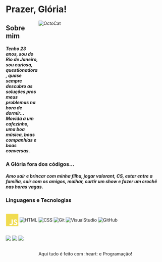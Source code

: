 <div>
 <h1>Prazer, Glória! </h1>
</div>

<div>
    <img align="right" alt="OctoCat" height="400" width="400" src="https://github.com/GloriaSanchiz/GloriaSanchiz/assets/157384381/282d09d4-4a72-40d9-8a14-1d8bef4971d8">
</div>


<h2>Sobre mim</h2> 
<h5>Tenho 23 anos, sou do Rio de Janeiro, sou curiosa, questionadora, quase sempre descubro as soluções pros meus problemas na hora de dormir... 
Movida a um cafezinho, uma boa música, boas companhias e boas conversas.</h5> 

<h3>A Glória fora dos códigos...</h3>
<h5>Amo sair e brincar com minha filha, jogar valorant, CS, estar entre a família, sair com os amigos, malhar, curtir um show e fazer um crochê nas horas vagas.</h5>

<h3>Linguagens e Tecnologias </h3>
<div style="display: inline_block"><br>
  <img align="center" alt="Js" height="40" width="40" src="https://raw.githubusercontent.com/devicons/devicon/master/icons/javascript/javascript-plain.svg">
  <img align="center" alt="HTML" height="40" width="40" src="https://cdn.jsdelivr.net/gh/devicons/devicon/icons/html5/html5-original.svg">
  <img align="center" alt="CSS" height="40" width="40" src="https://cdn.jsdelivr.net/gh/devicons/devicon/icons/css3/css3-original.svg">
  <img align="center" alt="Git" height="40" width="40" src="https://cdn.jsdelivr.net/gh/devicons/devicon/icons/git/git-original.svg">
  <img align="center" alt="VisualStudio" height="40" width="40" src="https://cdn.jsdelivr.net/gh/devicons/devicon/icons/visualstudio/visualstudio-plain.svg">
  <img align="center" alt="GitHub" height="40" width="40" src="https://cdn.jsdelivr.net/gh/devicons/devicon/icons/github/github-original-wordmark.svg">

</div>

  ##


<div> 
  <a href="https://instagram.com/gloriasanchiz" target="_blank"><img src="https://img.shields.io/badge/-Instagram-%23E4405F?style=for-the-badge&logo=instagram&logoColor=white" target="_blank"></a>
  <a href = "mailto:grsanchiz@gmail.com"><img src="https://img.shields.io/badge/-Gmail-%23333?style=for-the-badge&logo=gmail&logoColor=white" target="_blank"></a>
  <a href="https://www.linkedin.com/in/glória-sanchiz-18710127b/" target="_blank"><img src="https://img.shields.io/badge/-LinkedIn-%230077B5?style=for-the-badge&logo=linkedin&logoColor=white" target="_blank"></a> 

  ##
  
  <div align="center">
    Aqui tudo é feito com :heart: e Programação!
  </div>






 


<!---
GloriaSanchiz/GloriaSanchiz is a ✨ special ✨ repository because its `README.md` (this file) appears on your GitHub profile.
You can click the Preview link to take a look at your changes.
--->
